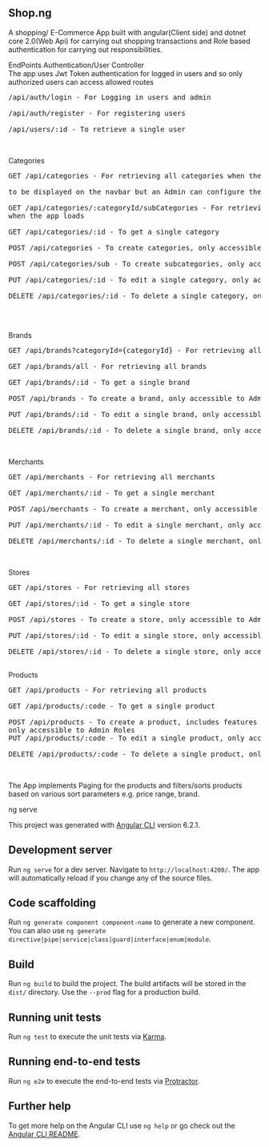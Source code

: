 ## Shop.ng
A shopping/ E-Commerce App built with angular(Client side) and dotnet core 2.0(Web Api) for carrying out shopping transactions 
and Role based authentication for carrying out responsibilities.

EndPoints
Authentication/User Controller <br/>
The app uses Jwt Token authentication for logged in users and so only authorized users can access allowed routes<br>
<pre>
/api/auth/login - For Logging in users and admin <br>
/api/auth/register - For registering users <br>
/api/users/:id - To retrieve a single user<br><br>
</pre>

Categories <br>
<pre>
GET /api/categories - For retrieving all categories when the app loads with page info. The app chooses six selected categories <br>
to be displayed on the navbar but an Admin can configure the top categories to be displayed on the navbar<br>
GET /api/categories/:categoryId/subCategories - For retrieving all the subcategories for a particular Category Id 
when the app loads<br>
GET /api/categories/:id - To get a single category <br>
POST /api/categories - To create categories, only accessible to Admin Roles <br>
POST /api/categories/sub - To create subcategories, only accessible to Admin Roles <br>
PUT /api/categories/:id - To edit a single category, only accessible to Admin Roles <br>
DELETE /api/categories/:id - To delete a single category, only accessible to Admin Roles<br><br>

</pre>

Brands<br>
<pre>
GET /api/brands?categoryId={categoryId} - For retrieving all brands when the app loads for a particular category <br>
GET /api/brands/all - For retrieving all brands <br>
GET /api/brands/:id - To get a single brand <br>
POST /api/brands - To create a brand, only accessible to Admin Roles <br>
PUT /api/brands/:id - To edit a single brand, only accessible to Admin Roles <br>
DELETE /api/brands/:id - To delete a single brand, only accessible to Admin Roles <br><br>
</pre>

Merchants<br>
<pre>
GET /api/merchants - For retrieving all merchants <br>
GET /api/merchants/:id - To get a single merchant  <br>
POST /api/merchants - To create a merchant, only accessible to Admin Roles <br>
PUT /api/merchants/:id - To edit a single merchant, only accessible to Admin Roles <br>
DELETE /api/merchants/:id - To delete a single merchant, only accessible to Admin Roles <br><br>
</pre>

Stores<br>
<pre>
GET /api/stores - For retrieving all stores <br>
GET /api/stores/:id - To get a single store  <br>
POST /api/stores - To create a store, only accessible to Admin Roles <br>
PUT /api/stores/:id - To edit a single store, only accessible to Admin Roles <br>
DELETE /api/stores/:id - To delete a single store, only accessible to Admin Roles <br>
</pre>

Products<br>
<pre>
GET /api/products - For retrieving all products <br>
GET /api/products/:code - To get a single product <br>
POST /api/products - To create a product, includes features for products, and product image 
only accessible to Admin Roles 
PUT /api/products/:code - To edit a single product, only accessible to Admin Roles <br>
DELETE /api/products/:code - To delete a single product, only accessible to Admin Roles<br><br>
</pre>


The App implements Paging for the products and filters/sorts products based on various sort parameters e.g.
price range, brand. 
 

ng serve

This project was generated with [Angular CLI](https://github.com/angular/angular-cli) version 6.2.1.

## Development server

Run `ng serve` for a dev server. Navigate to `http://localhost:4200/`. The app will automatically reload if you change any of the source files.

## Code scaffolding

Run `ng generate component component-name` to generate a new component. You can also use `ng generate directive|pipe|service|class|guard|interface|enum|module`.

## Build

Run `ng build` to build the project. The build artifacts will be stored in the `dist/` directory. Use the `--prod` flag for a production build.

## Running unit tests

Run `ng test` to execute the unit tests via [Karma](https://karma-runner.github.io).

## Running end-to-end tests

Run `ng e2e` to execute the end-to-end tests via [Protractor](http://www.protractortest.org/).

## Further help

To get more help on the Angular CLI use `ng help` or go check out the [Angular CLI README](https://github.com/angular/angular-cli/blob/master/README.md).
